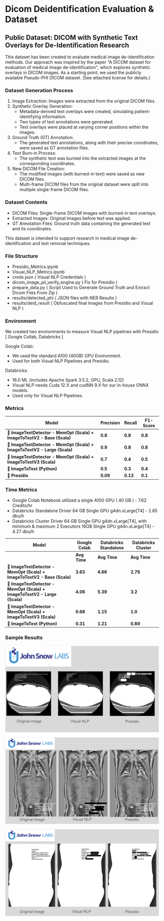 # Dicom Deidentification Evaluation & Dataset 

## Public Dataset: DICOM with Synthetic Text Overlays for De-Identification Research

This dataset has been created to evaluate medical image de-identification methods. Our approach was inspired by the paper "A DICOM dataset for evaluation of medical image de-identification", which explores synthetic overlays in DICOM images. As a starting point, we used the publicly available Pseudo-PHI DICOM dataset. (See attached license for details.)

### Dataset Generation Process
1. Image Extraction: Images were extracted from the original DICOM files.
2. Synthetic Overlay Generation:
    - Metadata-derived text overlays were created, simulating patient-identifying information.
    - Two types of text annotations were generated.
    - Text overlays were placed at varying corner positions within the images.
3. Ground Truth (GT) Annotation:
    - The generated text annotations, along with their precise coordinates, were saved as GT annotation files.
4. Text Burn-in Process:
    - The synthetic text was burned into the extracted images at the corresponding coordinates.
5. New DICOM File Creation:
    - The modified images (with burned-in text) were saved as new DICOM files.
    - Multi-frame DICOM files from the original dataset were split into multiple single-frame DICOM files.
### Dataset Contents
- DICOM Files: Single-frame DICOM images with burned-in text overlays.
- Extracted Images: Original images before text was applied.
- GT Annotation Files: Ground truth data containing the generated text and its coordinates.

This dataset is intended to support research in medical image de-identification and text removal techniques.

### File Structure 

- Presidio_Metrics.ipynb
- Visual_NLP_Metrics.ipynb 
- creds.json ( Visual NLP Credentials )
- dicom_image_pii_verify_engine.py ( Fix for Presidio )
- prepare_data.py ( Script Used to Generate Ground Truth and Extract Dicom Files From Zip )
- results/detected_phi ( JSON files with NER Results )
- results/deid_result ( Obfuscated final Images from Presidio and Visual NLP )

### Environment

We created two environments to measure Visual NLP pipelines with Presidio [ Google Collab, Databricks ] 

Google Colab:

- We used the standard A100 (40GB) GPU Environment.
- Used for both Visual NLP Pipelines and Presidio.

Databricks:

 - 16.0 ML (includes Apache Spark 3.5.2, GPU, Scala 2.12)
 - Visual NLP needs Cuda 12.X and cudNN 9.X for our in-house ONNX models.
 - Used only for Visual NLP Pipelines.

### Metrics

| **Model**                                              | **Precision** | **Recall** | **F1-Score** |
|-----------------------------------------------------------|-------------|--------|----------|
| 🚀 **ImageTextDetector - MemOpt (Scala) + ImageToTextV2 - Base (Scala)** | **0.8**     | **0.8** | **0.8**  |
| 🚀 **ImageTextDetector - MemOpt (Scala) + ImageToTextV2 - Large (Scala)** | **0.9**     | **0.8** | **0.8**  |
| 🚀 **ImageTextDetector - MemOpt (Scala) + ImageToTextV3 (Scala)** | **0.7** | **0.4** | **0.5**  |
| 🐍 **ImageToText (Python)**                               | **0.5**     | **0.3** | **0.4**  |
| 🔴 **Presidio**                                           | **0.09**    | **0.13** | **0.1**  |

### Time Metrics 

- Google Colab Notebook utilized a single A100 GPU ( 40 GB ) - 7.62 Credits/hr
- Databricks Standalone Driver 64 GB Single GPU g4dn.xLarge[T4] - 2.85 dbu/h
- Databricks Cluster Driver 64 GB Single GPU g4dn.xLarge[T4], with minimum & maximum 2 Executors 16GB Single GPU g4dn.xLarge[T4] - 4.27 dbu/h
  
| **Model**                                                   | **Google Colab** | **Databricks Standalone** | **Databricks Cluster** |
|------------------------------------------------------------|----------------|------------------------|------------------------|
|                                                            | **Avg Time**           | **Avg Time** | **Avg Time** |
| 🚀 **ImageTextDetector - MemOpt (Scala) + ImageToTextV2 - Base (Scala)**  | **3.63**              | **4.66**     | **2.76**  |
| 🚀 **ImageTextDetector - MemOpt (Scala) + ImageToTextV2 - Large (Scala)** | **4.06**               | **5.39**     | **3.2**   |
| 🚀 **ImageTextDetector - MemOpt (Scala) + ImageToTextV3 (Scala)**         | **0.68**               | **1.15**     | **1.0**   |
| 🐍 **ImageToText (Python)**                                   | **0.31**               | **1.21**     | **0.89**  |

### Sample Results

![Dicom Redaction Sample 1](https://github.com/JohnSnowLabs/dicom-deid-dataset/blob/v1_changes/results/output_sample_1.png)

![Dicom Redaction Sample 2](https://github.com/JohnSnowLabs/dicom-deid-dataset/blob/v1_changes/results/output_sample_2.png)

![Dicom Redaction Sample 3](https://github.com/JohnSnowLabs/dicom-deid-dataset/blob/v1_changes/results/output_sample_3.png)
